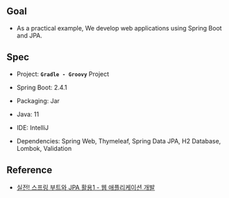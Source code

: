 ## Goal

* As a practical example, We develop web applications using Spring Boot and JPA.

## Spec

* Project: **`Gradle - Groovy`** Project

* Spring Boot: 2.4.1

* Packaging: Jar

* Java: 11

* IDE: IntelliJ

* Dependencies: Spring Web, Thymeleaf, Spring Data JPA, H2 Database, Lombok, Validation


## Reference

* [실전! 스프링 부트와 JPA 활용1 - 웹 애플리케이션 개발](https://www.inflearn.com/course/%EC%8A%A4%ED%94%84%EB%A7%81%EB%B6%80%ED%8A%B8-JPA-%ED%99%9C%EC%9A%A9-1/)
